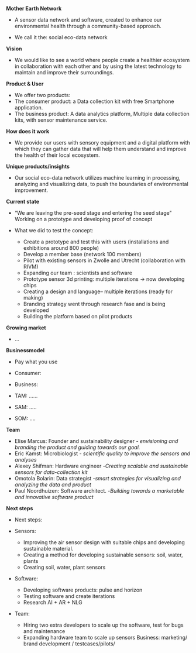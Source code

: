 
**Mother Earth Network**
- A sensor data network and software, created to enhance our  
environmental health through a community-based approach.  
 
- We call it the: social eco-data network


**Vision**
- We would like to see a world where people create a healthier ecosystem in collaboration with each other and by using the latest technology to maintain and improve their surroundings.


**Product & User**
- We offer two products: 
- The consumer product: a Data collection kit with free Smartphone application.
- The business product: A data analytics platform, Multiple data collection kits, with sensor maintenance service. 

**How does it work**
- We provide our users with sensory equipment and a digital platform with which they can gather data that will help them understand and improve the health of their local ecosystem.

**Unique products/insights**
- Our social eco-data network utilizes machine learning in processing, analyzing and visualizing data, to push the boundaries of environmental improvement.

**Current state**
- “We are leaving the pre-seed stage and entering the seed stage"  
Working on a prototype and developing proof of concept

- What we did to test the concept:
	* Create a prototype and test this with users (installations and exhibitions around 800 people)
	* Develop a member base (network 100 members)
	* Pilot with existing sensors in Zwolle and Utrecht (collaboration with RIVM)
	* Expanding our team : scientists and software
	* Prototype sensor 3d printing: multiple iterations -> now developing chips
	* Creating a design and language– multiple iterations (ready for making)
	* Branding strategy went through research fase and is being developed
	* Building the platform based on pilot products

**Growing market**
- ...

**Businessmodel**
- Pay what you use
- Consumer:
- Business:

- TAM: ......
- SAM: .....
- SOM: ....

**Team**
- Elise Marcus: Founder and sustainability designer - *envisioning and branding the product and guiding towards our goal.*
- Eric Kamst: Microbiologist  - *scientific quality  to improve the sensors and analyses*
- Alexey Shifman: Hardware engineer  -*Creating scalable and sustainable sensors for data-collection kit*
- Omotola Bolarin: Data strategist  -*smart strategies for visualizing and analyzing the data and product*
- Paul Noordhuizen: Software architect. -*Building towards a marketable and innovative software product*

**Next steps**
- Next steps:  
- Sensors: 
	-  Improving the air sensor design with suitable chips and developing sustainable material.  
	- Creating a method for developing sustainable sensors: soil, water, plants  
	- Creating soil, water, plant sensors

- Software:
	- Developing software products: pulse and horizon
	- Testing software and create iterations
	- Research AI + AR + NLG

- Team:
	- Hiring two extra developers to scale up the software, test for bugs and maintenance
	- Expanding hardware team to scale up sensors
Business: marketing/ brand development / testcases/pilots/
<!--stackedit_data:
eyJoaXN0b3J5IjpbMTY4MTMyODc3NCwtMTgzNDQwNDIxXX0=
-->